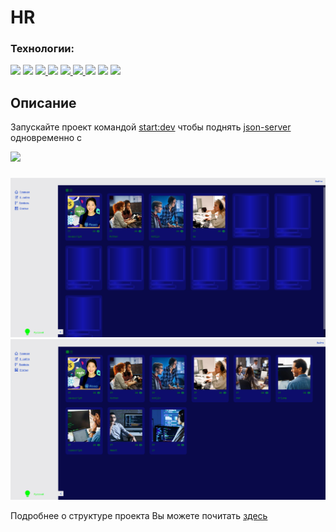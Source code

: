 # HR
<h3>Технологии:</h3>
<a href="https://webpack.js.org/" ><img src="https://img.shields.io/badge/webpack-8DD6F9?style=for-the-badge&logo=webpack&logoColor=000"/></a>
<a href="https://sass-lang.com/" > <img src="https://img.shields.io/badge/Sass-CC6699?style=for-the-badge&logo=Sass&logoColor=000"/></a>
<a href="https://react.dev/" > <img src="https://img.shields.io/badge/React-2C3454?style=for-the-badge&logo=React&logoColor=61DAFB"/> </a>
<a href="https://www.typescriptlang.org/" > <img src="https://img.shields.io/badge/TypeScript-3178C6?style=for-the-badge&logo=TypeScript&logoColor=008FC7"/></a>
<a href="https://redux.js.org/" ><img src="https://img.shields.io/badge/redux-764ABC?style=for-the-badge&logo=redux&logoColor=61DAFB"/> </a>
<a href="https://reactrouter.com/en/main" > <img src="https://img.shields.io/badge/reactrouter-CA4245?style=for-the-badge&logo=reactrouter&logoColor=61DAFB"/> </a>
<a href="https://axios-http.com/ru/docs/intro" ><img src="https://img.shields.io/badge/axios-5A29E4?style=for-the-badge&logo=axios&logoColor=000000"/></a> 
<a href="https://www.i18next.com/" ><img src="https://img.shields.io/badge/i18next-26A69A?style=for-the-badge&logo=i18next&logoColor=000000"/></a> 
<a href="https://jestjs.io/ru/"><img src="https://img.shields.io/badge/jest-C21325?style=for-the-badge&logo=jest&logoColor=000000"/></a> 

## Описание
Запускайте проект командой <a href="https://github.com/Gamaunov/HR/blob/main/package.json">start:dev</a> чтобы поднять <a href="https://www.npmjs.com/package/json-server">json-server</a> одновременно с <p><a href="https://webpack.js.org/" ><img src="https://img.shields.io/badge/webpack-8DD6F9?style=for-the-badge&logo=webpack&logoColor=000"/></a></p> 
###
<img src="https://github.com/Gamaunov/HR/blob/main/src/shared/assets/design/2.png"/>
<img src="https://github.com/Gamaunov/HR/blob/main/src/shared/assets/design/1.png"/>

Подробнее о структуре проекта Вы можете почитать <a href="https://feature-sliced.design/">здесь</a>
